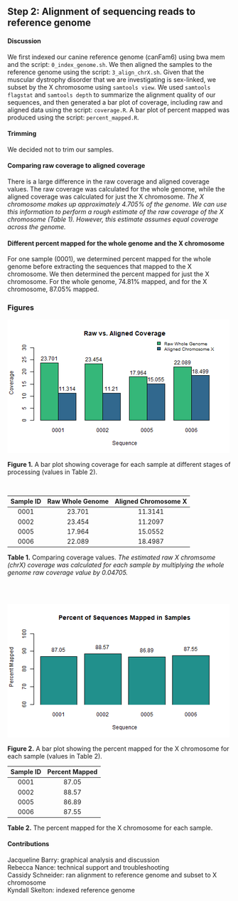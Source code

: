 ## Step 2: Alignment of sequencing reads to reference genome

#### Discussion

We first indexed our canine reference genome (canFam6) using bwa mem and the script: `0_index_genome.sh`. We then aligned the samples to the reference genome using the script: `3_align_chrX.sh`. Given that the muscular dystrophy disorder that we are investigating is sex-linked, we subset by the X chromosome using `samtools view`. We used `samtools flagstat` and `samtools depth` to summarize the alignment quality of our sequences, and then generated a bar plot of coverage, including raw and aligned data using the script: `coverage.R`. A bar plot of percent mapped was produced using the script: `percent_mapped.R`.

#### Trimming

We decided not to trim our samples.

#### Comparing raw coverage to aligned coverage

There is a large difference in the raw coverage and aligned coverage values. The raw coverage was calculated for the whole genome, while the aligned coverage was calculated for just the X chromosome. _The X chromosome makes up approximately 4.705% of the genome. We can use this information to perform a rough estimate of the raw coverage of the X chromosome (Table 1). However, this estimate assumes equal coverage across the genome._  

#### Different percent mapped for the whole genome and the X chromosome

For one sample (0001), we determined percent mapped for the whole genome before extracting the sequences that mapped to the X chromosome. We then determined the percent mapped for just the X chromosome. For the whole genome, 74.81% mapped, and for the X chromosome, 87.05% mapped.

### Figures

<img src="analysis/0_figures/2_coverage.png"  alt="Coverage Bar Graph">  

__Figure 1.__ A bar plot showing coverage for each sample at different stages of processing (values in Table 2).  

<br>

| Sample ID | Raw Whole Genome | Aligned Chromosome X |
|:---------:|:----------------:|:--------------------:|
|   0001    |      23.701      |       11.3141        |
|   0002    |      23.454      |       11.2097        |
|   0005    |      17.964      |       15.0552        |
|   0006    |      22.089      |       18.4987        |

__Table 1.__ Comparing coverage values. _The estimated raw X chromsome (chrX) coverage was calculated for each sample by multiplying the whole genome raw coverage value by 0.04705._  

<br><br>
  
<img src="analysis/0_figures/percent_mapped.png"  alt="Percent Mapped Histogram">

__Figure 2.__ A bar plot showing the percent mapped for the X chromosome for each sample (values in Table 2).  

| Sample ID | Percent Mapped |
|:---------:|:--------------:|
|   0001    |     87.05      |
|   0002    |     88.57      |
|   0005    |     86.89      |
|   0006    |     87.55      |

__Table 2.__ The percent mapped for the X chromosome for each sample.  

#### Contributions

Jacqueline Barry: graphical analysis and discussion  
Rebecca Nance: technical support and troubleshooting  
Cassidy Schneider: ran alignment to reference genome and subset to X chromosome  
Kyndall Skelton: indexed reference genome  
